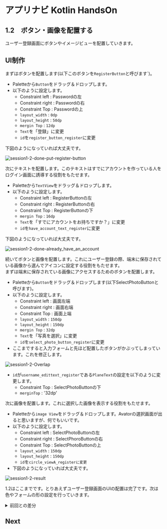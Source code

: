 # アプリナビ Kotlin HandsOn

## 1.2　ボタン・画像を配置する

ユーザー登録画面にボタンやイメージビューを配置していきます。

## UI制作

まずはボタンを配置します(以下このボタンを`RegisterButton`と呼びます`)。
- Paletteから`Button`をドラッグ＆ドロップします。
- 以下のように設定します。
  - Constraint left : Passwordの左
  - Constraint right : Passwordの右
  - Constraint Top : Passwordの上
  - `layout_width` : `0dp`
  - `layout_height` : `50dp`
  - `mergin Top` : `12dp`
  - `Text`を「登録」に変更
  - `id`を`register_button_register`に変更

下図のようになっていれば大丈夫です。

![session1-2-done-put-register-button](https://user-images.githubusercontent.com/57338033/156706694-7c9829c6-2409-4758-b740-ddb86d141052.png)

次にテキストを配置します。このテキストはすでにアカウントを作っている人をログイン画面に誘導する役割をもたせます。
- Paletteから`TextView`をドラッグ＆ドロップします。
- 以下のように設定します。
  - Constraint left : RegisterButtonの左
  - Constraint right : RegisterButtonの右
  - Constraint Top : RegisterButtonの下
  - `mergin Top` : `16dp`
  - `Text`を「すでにアカウントをお持ちですか？」に変更
  - `id`を`have_account_text_register`に変更

下図のようになっていれば大丈夫です。

![session1-2-done-already_have_an_account](https://user-images.githubusercontent.com/57338033/156707474-9d2ca47b-342d-4657-a700-cd6eb27bbc1e.png)

続いてボタンと画像を配置します。これにユーザー登録の際、端末に保存されている画像から選んでアイコンに設定する役割をもたせます。<br>
まずは端末に保存されている画像にアクセスするためのボタンを配置します。
- Paletteから`Button`をドラッグ＆ドロップします(以下SelectPhotoButtonと呼びます)。
- 以下のように設定します。
  - Constraint left : 画面左端
  - Constraint right : 画面右端
  - Constraint Top : 画面上端
  - `layout_width` : `150dp`
  - `layout_height` : `150dp`
  - `mergin Top` : `32dp`
  - `Text`を「写真を選択」に変更
  - `id`を`select_photo_button_register`に変更
- ここまですると入力フォームと先ほど配置したボタンがかぶってしまっています。これを修正します。

![session1-2-Overlap](https://user-images.githubusercontent.com/57338033/156711816-e63dccad-754d-4614-9627-dd059cfe6816.png)

- `id`が`username_edittext_register`である`PlaneText`の設定を以下のように変更します。
  - Constraint Top : SelectPhotoButtonの下
  - `merginTop` : '32dp'

次に画像を配置します。これに選択した画像を表示する役割をもたせます。
- Paletteから`image View`をドラッグ＆ドロップします。Avatorの選択画面が出ると思いますが、何でもいいです。
- 以下のように設定します。
  - Constraint left : SelectPhotoButtonの左
  - Constraint right : SelectPhoroButtonの右
  - Constraint Top : SelectPhotoButtonの上
  - `layout_width` : `150dp`
  - `layout_height` : `150dp`
  - `id`を`circle_viewA_registerに変更`
- 下図のようになっていれば大丈夫です。 

![session1-2-result](https://user-images.githubusercontent.com/57338033/156715315-7edaa0b2-2580-4527-918a-32a5f7babc3f.png)

1.2はここまでです。とりあえずユーザー登録画面のUIの配置は完了です。次は色やフォームの形の設定を行っていきます。

<details>
<summary>前回との差分</summary>
<a href="https://github.com/syota-kawaguchi/AppNavi_Kotlin_ChatApp_HandsOn/commit/cdfa306e3c6219f4b983fd9d7addf2d60a545926">diff</a>
</details>

## Next
